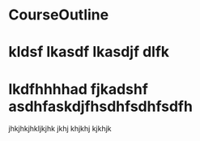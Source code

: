 # CourseOutline
# kldsf lkasdf lkasdjf dlfk

# lkdfhhhhad fjkadshf asdhfaskdjfhsdhfsdhfsdfh
jhkjhkjhkljkjhk jkhj khjkhj kjkhjk
